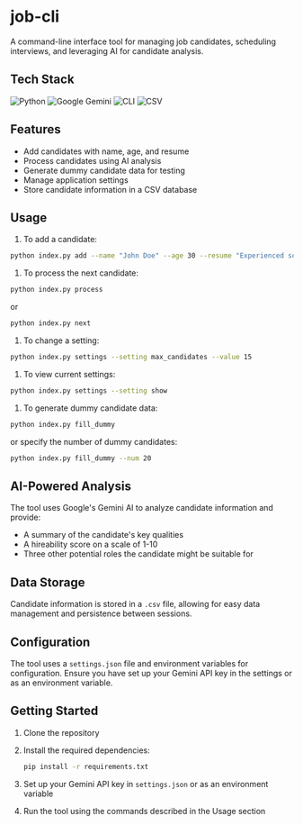 # job-cli

A command-line interface tool for managing job candidates, scheduling interviews, and leveraging AI for candidate analysis.

## Tech Stack

![Python](https://img.shields.io/badge/Python-3776AB?style=for-the-badge&logo=python&logoColor=white)
![Google Gemini](https://img.shields.io/badge/GEMINI-07405E?style=for-the-badge&logo=google&logoColor=white)
![CLI](https://img.shields.io/badge/CLI-4D4D4D?style=for-the-badge&logo=windows-terminal&logoColor=white)
![CSV](https://img.shields.io/badge/CSV-217346?style=for-the-badge&logo=microsoft-excel&logoColor=white)

## Features

- Add candidates with name, age, and resume
- Process candidates using AI analysis
- Generate dummy candidate data for testing
- Manage application settings
- Store candidate information in a CSV database

## Usage

1. To add a candidate:

```bash
python index.py add --name "John Doe" --age 30 --resume "Experienced software engineer with 5 years..."
```

1. To process the next candidate:

```bash
python index.py process
```

or

```bash
python index.py next
```

1. To change a setting:

```bash
python index.py settings --setting max_candidates --value 15
```

1. To view current settings:

```bash
python index.py settings --setting show
```

1. To generate dummy candidate data:

```bash
python index.py fill_dummy
```

or specify the number of dummy candidates:

```bash
python index.py fill_dummy --num 20
```

## AI-Powered Analysis

The tool uses Google's Gemini AI to analyze candidate information and provide:

- A summary of the candidate's key qualities
- A hireability score on a scale of 1-10
- Three other potential roles the candidate might be suitable for

## Data Storage

Candidate information is stored in a `.csv` file, allowing for easy data management and persistence between sessions.

## Configuration

The tool uses a `settings.json` file and environment variables for configuration. Ensure you have set up your Gemini API key in the settings or as an environment variable.

## Getting Started

1. Clone the repository
1. Install the required dependencies:

   ```bash
   pip install -r requirements.txt
   ```

1. Set up your Gemini API key in `settings.json` or as an environment variable
1. Run the tool using the commands described in the Usage section
